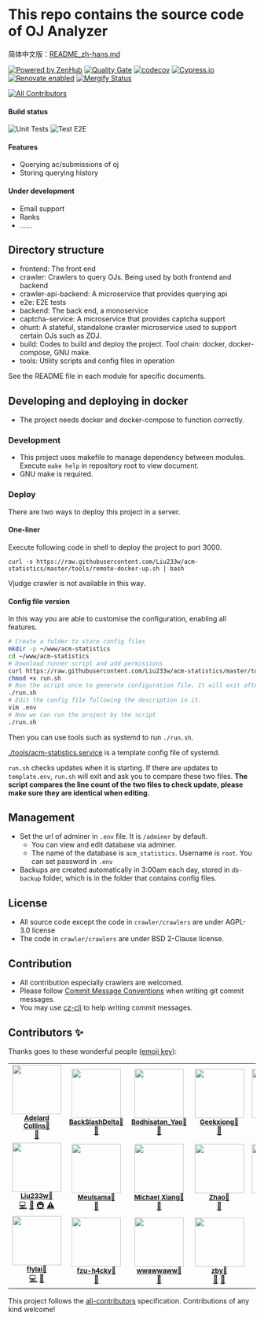 # This repo contains the source code of OJ Analyzer

简体中文版：[README_zh-hans.md](./README_zh-hans.md)

[![Powered by ZenHub](https://img.shields.io/badge/Powered_by-ZenHub-5e60ba.svg)](https://app.zenhub.com/workspace/o/liu233w/acm-statistics/boards?repos=125616473)
[![Quality Gate](https://sonarcloud.io/api/project_badges/measure?project=acm-statistics&metric=alert_status)](https://sonarcloud.io/dashboard?id=acm-statistics)
[![codecov](https://codecov.io/gh/Liu233w/acm-statistics/branch/master/graph/badge.svg)](https://codecov.io/gh/Liu233w/acm-statistics)
[![Cypress.io](https://img.shields.io/badge/cypress.io-tests-green.svg)](https://dashboard.cypress.io/#/projects/4s32o7/runs)
[![Renovate enabled](https://img.shields.io/badge/renovate-enabled-brightgreen.svg)](https://app.renovatebot.com/dashboard#github/Liu233w/acm-statistics)
[![Mergify Status](https://img.shields.io/badge/Mergify-enabled-green.svg)](https://mergify.io)

<!-- ALL-CONTRIBUTORS-BADGE:START - Do not remove or modify this section -->
[![All Contributors](https://img.shields.io/badge/all_contributors-16-orange.svg?style=flat-square)](#contributors-)
<!-- ALL-CONTRIBUTORS-BADGE:END -->

#### Build status

![Unit Tests](https://github.com/Liu233w/acm-statistics/workflows/Unit%20Tests/badge.svg)
![Test E2E](https://github.com/Liu233w/acm-statistics/workflows/Test%20E2E/badge.svg)

#### Features

- Querying ac/submissions of oj
- Storing querying history

#### Under development

- Email support
- Ranks
- ……

## Directory structure

- frontend: The front end
- crawler: Crawlers to query OJs. Being used by both frontend and backend
- crawler-api-backend: A microservice that provides querying api
- e2e: E2E tests
- backend: The back end, a monoservice
- captcha-service: A microservice that provides captcha support
- ohunt: A stateful, standalone crawler microservice used to support certain OJs such as ZOJ.
- build: Codes to build and deploy the project. Tool chain: docker, docker-compose, GNU make.
- tools: Utility scripts and config files in operation

See the README file in each module for specific documents.

## Developing and deploying in docker

- The project needs docker and docker-compose to function correctly.

### Development

- This project uses makefile to manage dependency between modules. Execute `make help` in repository root to view document.
- GNU make is required.

### Deploy

There are two ways to deploy this project in a server.

#### One-liner

Execute following code in shell to deploy the project to port 3000.

`curl -s https://raw.githubusercontent.com/Liu233w/acm-statistics/master/tools/remote-docker-up.sh | bash`

Vjudge crawler is not available in this way.

#### Config file version

In this way you are able to customise the configuration, enabling all features.

```bash
# Create a folder to store config files
mkdir -p ~/www/acm-statistics
cd ~/www/acm-statistics
# Download runner script and add permissions
curl https://raw.githubusercontent.com/Liu233w/acm-statistics/master/tools/remote-docker-up.sh  -o run.sh
chmod +x run.sh
# Run the script once to generate configuration file. It will exit after the line `.env file created, remember to edit it` is shown.
./run.sh
# Edit the config file following the description in it.
vim .env
# Now we can run the project by the script
./run.sh
```

Then you can use tools such as systemd to run `./run.sh`.

[./tools/acm-statistics.service](./tools/acm-statistics.service) is a template config file of systemd.

`run.sh` checks updates when it is starting. If there are updates to `template.env`, `run.sh` will exit and ask you to compare these two files. **The script compares the line count of the two files to check update, please make sure they are identical when editing.**

## Management

- Set the url of adminer in `.env` file. It is `/adminer` by default.
  - You can view and edit database via adminer.
  - The name of the database is `acm_statistics`. Username is `root`. You can set password in `.env`
- Backups are created automatically in 3:00am each day, stored in `db-backup` folder, which is in the folder that contains config files.

## License

- All source code except the code in `crawler/crawlers` are under AGPL-3.0 license
- The code in `crawler/crawlers` are under BSD 2-Clause license.

## Contribution

- All contribution especially crawlers are welcomed.
- Please follow [Commit Message Conventions](https://gist.github.com/stephenparish/9941e89d80e2bc58a153) when writing git commit messages.
- You may use [cz-cli](https://github.com/commitizen/cz-cli) to help writing commit messages.

## Contributors ✨

Thanks goes to these wonderful people ([emoji key](https://allcontributors.org/docs/en/emoji-key)):

<!-- ALL-CONTRIBUTORS-LIST:START - Do not remove or modify this section -->
<!-- prettier-ignore-start -->
<!-- markdownlint-disable -->
<table>
  <tr>
    <td align="center"><img src="https://avatars0.githubusercontent.com/u/22635759?v=4" width="100px;" alt=""/><br /><sub><a href="https://www.cometeme.tech"><b>Adelard Collins</b></a><a href="https://github.com/cometeme">🔗</a></sub><br /><a href="https://github.com/Liu233w/acm-statistics/issues?q=author%3Acometeme" title="Bug reports">🐛</a></td>
    <td align="center"><img src="https://avatars1.githubusercontent.com/u/64258212?v=4" width="100px;" alt=""/><br /><sub><a href="https://github.com/BackSlashDelta"><b>BackSlashDelta</b></a><a href="https://github.com/BackSlashDelta">🔗</a></sub><br /><a href="https://github.com/Liu233w/acm-statistics/issues?q=author%3ABackSlashDelta" title="Bug reports">🐛</a></td>
    <td align="center"><img src="https://avatars0.githubusercontent.com/u/35862184?v=4" width="100px;" alt=""/><br /><sub><a href="https://github.com/bodhisatan"><b>Bodhisatan_Yao</b></a><a href="https://github.com/bodhisatan">🔗</a></sub><br /><a href="https://github.com/Liu233w/acm-statistics/issues?q=author%3Abodhisatan" title="Bug reports">🐛</a></td>
    <td align="center"><img src="https://avatars3.githubusercontent.com/u/25352156?v=4" width="100px;" alt=""/><br /><sub><a href="https://github.com/Geekxiong"><b>Geekxiong</b></a><a href="https://github.com/Geekxiong">🔗</a></sub><br /><a href="#ideas-Geekxiong" title="Ideas, Planning, & Feedback">🤔</a></td>
    <td align="center"><img src="https://avatars2.githubusercontent.com/u/39403985?v=4" width="100px;" alt=""/><br /><sub><a href="https://github.com/settings/profile"><b>Halorv</b></a><a href="https://github.com/Halorv">🔗</a></sub><br /><a href="#ideas-Halorv" title="Ideas, Planning, & Feedback">🤔</a></td>
    <td align="center"><img src="https://avatars3.githubusercontent.com/u/11661760?v=4" width="100px;" alt=""/><br /><sub><a href="https://kidozh.com"><b>Kido Zhang</b></a><a href="https://github.com/kidozh">🔗</a></sub><br /><a href="#infra-kidozh" title="Infrastructure (Hosting, Build-Tools, etc)">🚇</a> <a href="#ideas-kidozh" title="Ideas, Planning, & Feedback">🤔</a></td>
  </tr>
  <tr>
    <td align="center"><img src="https://avatars2.githubusercontent.com/u/16333687?v=4" width="100px;" alt=""/><br /><sub><a href="https://liu233w.github.io"><b>Liu233w</b></a><a href="https://github.com/Liu233w">🔗</a></sub><br /><a href="https://github.com/Liu233w/acm-statistics/commits?author=Liu233w" title="Code">💻</a> <a href="#ideas-Liu233w" title="Ideas, Planning, & Feedback">🤔</a> <a href="#infra-Liu233w" title="Infrastructure (Hosting, Build-Tools, etc)">🚇</a> <a href="https://github.com/Liu233w/acm-statistics/commits?author=Liu233w" title="Tests">⚠️</a></td>
    <td align="center"><img src="https://avatars1.githubusercontent.com/u/55663936?v=4" width="100px;" alt=""/><br /><sub><a href="https://github.com/Meulsama"><b>Meulsama</b></a><a href="https://github.com/Meulsama">🔗</a></sub><br /><a href="#ideas-Meulsama" title="Ideas, Planning, & Feedback">🤔</a></td>
    <td align="center"><img src="https://avatars3.githubusercontent.com/u/50655871?v=4" width="100px;" alt=""/><br /><sub><a href="https://github.com/UserUnknownX"><b>Michael Xiang</b></a><a href="https://github.com/UserUnknownX">🔗</a></sub><br /><a href="https://github.com/Liu233w/acm-statistics/issues?q=author%3AUserUnknownX" title="Bug reports">🐛</a></td>
    <td align="center"><img src="https://avatars1.githubusercontent.com/u/11994295?v=4" width="100px;" alt=""/><br /><sub><a href="http://zhao.wtf"><b>Zhao</b></a><a href="https://github.com/2512821228">🔗</a></sub><br /><a href="https://github.com/Liu233w/acm-statistics/issues?q=author%3A2512821228" title="Bug reports">🐛</a></td>
    <td align="center"><img src="https://avatars.githubusercontent.com/u/49401963?v=4" width="100px;" alt=""/><br /><sub><a href="https://github.com/bluebear4"><b>bluebear4</b></a><a href="https://github.com/bluebear4">🔗</a></sub><br /><a href="https://github.com/Liu233w/acm-statistics/issues?q=author%3Abluebear4" title="Bug reports">🐛</a></td>
    <td align="center"><img src="https://avatars3.githubusercontent.com/u/22322656?v=4" width="100px;" alt=""/><br /><sub><a href="https://github.com/ctuu"><b>ct</b></a><a href="https://github.com/ctuu">🔗</a></sub><br /><a href="https://github.com/Liu233w/acm-statistics/issues?q=author%3Actuu" title="Bug reports">🐛</a></td>
  </tr>
  <tr>
    <td align="center"><img src="https://avatars2.githubusercontent.com/u/9880740?v=4" width="100px;" alt=""/><br /><sub><a href="https://github.com/flylai"><b>flylai</b></a><a href="https://github.com/flylai">🔗</a></sub><br /><a href="https://github.com/Liu233w/acm-statistics/commits?author=flylai" title="Code">💻</a> <a href="https://github.com/Liu233w/acm-statistics/issues?q=author%3Aflylai" title="Bug reports">🐛</a></td>
    <td align="center"><img src="https://avatars3.githubusercontent.com/u/36151020?v=4" width="100px;" alt=""/><br /><sub><a href="https://github.com/fzu-h4cky"><b>fzu-h4cky</b></a><a href="https://github.com/fzu-h4cky">🔗</a></sub><br /><a href="https://github.com/Liu233w/acm-statistics/issues?q=author%3Afzu-h4cky" title="Bug reports">🐛</a></td>
    <td align="center"><img src="https://avatars.githubusercontent.com/u/42441490?v=4" width="100px;" alt=""/><br /><sub><a href="https://github.com/wwawwaww"><b>wwawwaww</b></a><a href="https://github.com/wwawwaww">🔗</a></sub><br /><a href="https://github.com/Liu233w/acm-statistics/issues?q=author%3Awwawwaww" title="Bug reports">🐛</a></td>
    <td align="center"><img src="https://avatars2.githubusercontent.com/u/43291744?v=4" width="100px;" alt=""/><br /><sub><a href="https://github.com/zby0327"><b>zby</b></a><a href="https://github.com/zby0327">🔗</a></sub><br /><a href="#ideas-zby0327" title="Ideas, Planning, & Feedback">🤔</a> <a href="https://github.com/Liu233w/acm-statistics/issues?q=author%3Azby0327" title="Bug reports">🐛</a></td>
  </tr>
</table>

<!-- markdownlint-restore -->
<!-- prettier-ignore-end -->

<!-- ALL-CONTRIBUTORS-LIST:END -->

This project follows the [all-contributors](https://github.com/all-contributors/all-contributors) specification. Contributions of any kind welcome!
